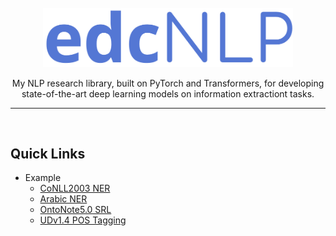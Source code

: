 <div align="center">
    <br>
    <img src="https://github.com/edchengg/MyNLP/blob/master/fig/edcnlp.png" width="400"/>
    <p>
    My NLP research library, built on PyTorch and Transformers, for developing state-of-the-art deep learning models on information extractiont tasks.
    </p>
    <hr/>
</div>
<br/>

## Quick Links
- Example
    - [CoNLL2003 NER](https://github.com/edchengg/MyNLP/tree/master/examples/conll2003ner)
    - [Arabic NER](https://github.com/edchengg/MyNLP/tree/master/examples/arabicNer)
    - [OntoNote5.0 SRL](https://github.com/edchengg/MyNLP/tree/master/examples/ontonote5.0srl)
    - [UDv1.4 POS Tagging](https://github.com/edchengg/MyNLP/tree/master/examples/udv1.4pos)